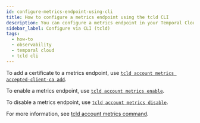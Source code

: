 ```yaml
---
id: configure-metrics-endpoint-using-cli
title: How to configure a metrics endpoint using the tcld CLI
description: You can configure a metrics endpoint in your Temporal Cloud Account settings.
sidebar_label: Configure via CLI (tcld)
tags:
  - how-to
  - observability
  - temporal cloud
  - tcld cli
---
```


To add a certificate to a metrics endpoint, use [`tcld account metrics accepted-client-ca add`](/cloud/tcld/account/metrics/accepted-client-ca/add).

To enable a metrics endpoint, use [`tcld account metrics enable`](/cloud/tcld/account/metrics/enable).

To disable a metrics endpoint, use [`tcld account metrics disable`](/cloud/tcld/account/metrics/disable).

For more information, see [tcld account metrics command](/cloud/tcld/account/metrics/index).
